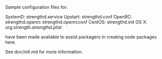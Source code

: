 Sample configuration files for:

SystemD: strengthd.service
Upstart: strengthd.conf
OpenRC:  strengthd.openrc
         strengthd.openrcconf
CentOS:  strengthd.init
OS X:    org.strength.strengthd.plist

have been made available to assist packagers in creating node packages here.

See doc/init.md for more information.
